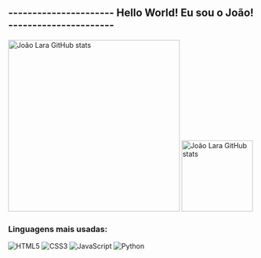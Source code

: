 ## ---------------------- Hello World!  Eu sou o João! ----------------------

<!--- 
- 🔭 Trabalho com suporte técnico
- 🌱 Estudando Front-end e Design 
- 🎨 Ilustrador
- 😄 Pronouns: Ele/Dele
- 👾 Tecnologia e Arte 🖤
-->
<div style="display: inline_block">
  
  <img src="https://github-readme-stats.vercel.app/api?username=JoaovLara&show_icons=true&theme=monokai" alt="João Lara GitHub stats" width="350"/>
  <img src="https://github-readme-stats.vercel.app/api/top-langs/?username=JoaovLara&layout=compact&langs_count=16&theme=monokai" alt="João Lara GitHub stats" widht="350" height="145"/>
  
</div>


### Linguagens mais usadas:


![HTML5](https://img.shields.io/badge/-HTML5-E34F26?logo=html5&logoColor=ffffff)
![CSS3](https://img.shields.io/badge/-CSS3-1572B6?logo=css3&logoColor=ffffff)
![JavaScript](https://img.shields.io/badge/-JavaScript-F7DF1E?logo=javascript&logoColor=000000)
![Python](https://img.shields.io/badge/-Python-3776AB?logo=python&logoColor=ffffff) 


